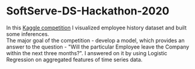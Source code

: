 # SoftServe-DS-Hackathon-2020

In this [Kaggle competition](https://www.kaggle.com/c/softserve-ds-hackathon-2020) I visualized employee history dataset and built some inferences.   
The major goal of the competition - develop a model, which provides an answer to the question - "Will the particular Employee leave the Company within the next three months?". 
I answered on it by using Logistic Regression on aggregated features of time series data.
